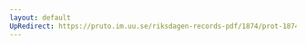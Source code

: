 ```yaml
---
layout: default
UpRedirect: https://pruto.im.uu.se/riksdagen-records-pdf/1874/prot-1874--fk--511.pdf
---
```

